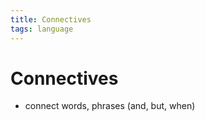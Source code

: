 ```yaml
---
title: Connectives
tags: language
---
```


# Connectives
- connect words, phrases (and, but, when)








































































